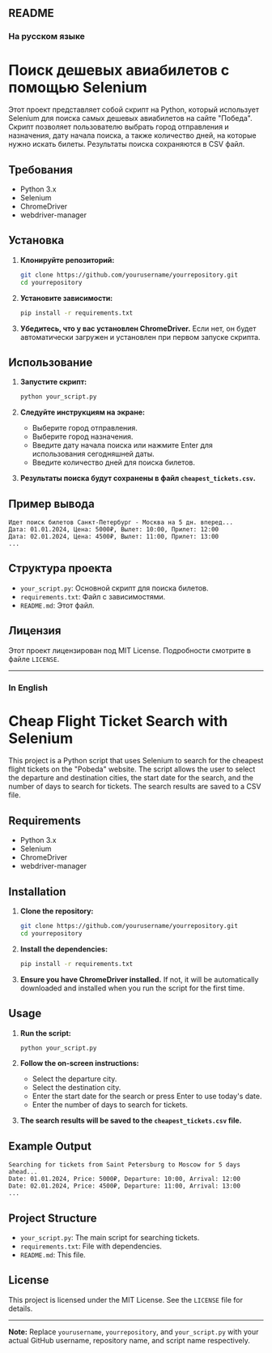 ## README

### На русском языке

# Поиск дешевых авиабилетов с помощью Selenium

Этот проект представляет собой скрипт на Python, который использует Selenium для поиска самых дешевых авиабилетов на сайте "Победа". Скрипт позволяет пользователю выбрать город отправления и назначения, дату начала поиска, а также количество дней, на которые нужно искать билеты. Результаты поиска сохраняются в CSV файл.

## Требования

- Python 3.x
- Selenium
- ChromeDriver
- webdriver-manager

## Установка

1. **Клонируйте репозиторий:**

   ```bash
   git clone https://github.com/yourusername/yourrepository.git
   cd yourrepository
   ```

2. **Установите зависимости:**

   ```bash
   pip install -r requirements.txt
   ```

3. **Убедитесь, что у вас установлен ChromeDriver.** Если нет, он будет автоматически загружен и установлен при первом запуске скрипта.

## Использование

1. **Запустите скрипт:**

   ```bash
   python your_script.py
   ```

2. **Следуйте инструкциям на экране:**

   - Выберите город отправления.
   - Выберите город назначения.
   - Введите дату начала поиска или нажмите Enter для использования сегодняшней даты.
   - Введите количество дней для поиска билетов.

3. **Результаты поиска будут сохранены в файл `cheapest_tickets.csv`.**

## Пример вывода

```
Идет поиск билетов Санкт-Петербург - Москва на 5 дн. вперед...
Дата: 01.01.2024, Цена: 5000₽, Вылет: 10:00, Прилет: 12:00
Дата: 02.01.2024, Цена: 4500₽, Вылет: 11:00, Прилет: 13:00
...
```

## Структура проекта

- `your_script.py`: Основной скрипт для поиска билетов.
- `requirements.txt`: Файл с зависимостями.
- `README.md`: Этот файл.

## Лицензия

Этот проект лицензирован под MIT License. Подробности смотрите в файле `LICENSE`.

---

### In English

# Cheap Flight Ticket Search with Selenium

This project is a Python script that uses Selenium to search for the cheapest flight tickets on the "Pobeda" website. The script allows the user to select the departure and destination cities, the start date for the search, and the number of days to search for tickets. The search results are saved to a CSV file.

## Requirements

- Python 3.x
- Selenium
- ChromeDriver
- webdriver-manager

## Installation

1. **Clone the repository:**

   ```bash
   git clone https://github.com/yourusername/yourrepository.git
   cd yourrepository
   ```

2. **Install the dependencies:**

   ```bash
   pip install -r requirements.txt
   ```

3. **Ensure you have ChromeDriver installed.** If not, it will be automatically downloaded and installed when you run the script for the first time.

## Usage

1. **Run the script:**

   ```bash
   python your_script.py
   ```

2. **Follow the on-screen instructions:**

   - Select the departure city.
   - Select the destination city.
   - Enter the start date for the search or press Enter to use today's date.
   - Enter the number of days to search for tickets.

3. **The search results will be saved to the `cheapest_tickets.csv` file.**

## Example Output

```
Searching for tickets from Saint Petersburg to Moscow for 5 days ahead...
Date: 01.01.2024, Price: 5000₽, Departure: 10:00, Arrival: 12:00
Date: 02.01.2024, Price: 4500₽, Departure: 11:00, Arrival: 13:00
...
```

## Project Structure

- `your_script.py`: The main script for searching tickets.
- `requirements.txt`: File with dependencies.
- `README.md`: This file.

## License

This project is licensed under the MIT License. See the `LICENSE` file for details.

---

**Note:** Replace `yourusername`, `yourrepository`, and `your_script.py` with your actual GitHub username, repository name, and script name respectively.

